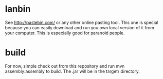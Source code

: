 lanbin
======

See http://pastebin.com/ or any other online pasting tool. This one is special because you can easily download and run you own local version of it from your computer. This is especially good for paranoid people.

build
=====

For now, simple check out from this repository and run mvn assembly:assembly to build. The .jar will be in the target/ directory.